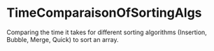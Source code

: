 # TimeComparaisonOfSortingAlgs
Comparing the time it takes for different sorting algorithms (Insertion, Bubble, Merge, Quick) to sort an array.
